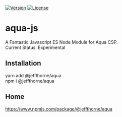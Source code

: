
[![Version](https://badgen.net/npm/v/@jeffthorne/aqua)](https://badgen.net/npm/v/@jeffthorne/aqua)
[![License](https://badgen.net/npm/license/@jeffthorne/aqua)](https://badgen.net/npm/license/@jeffthorne/aqua)

aqua-js
====

A Fantastic Javascript ES Node Module for Aqua CSP.<br/>
Current Status: Experimental

## Installation
yarn add @jeffthorne/aqua<br/>
npm i @jeffthorne/aqua

## Home
https://www.npmjs.com/package/@jeffthorne/aqua